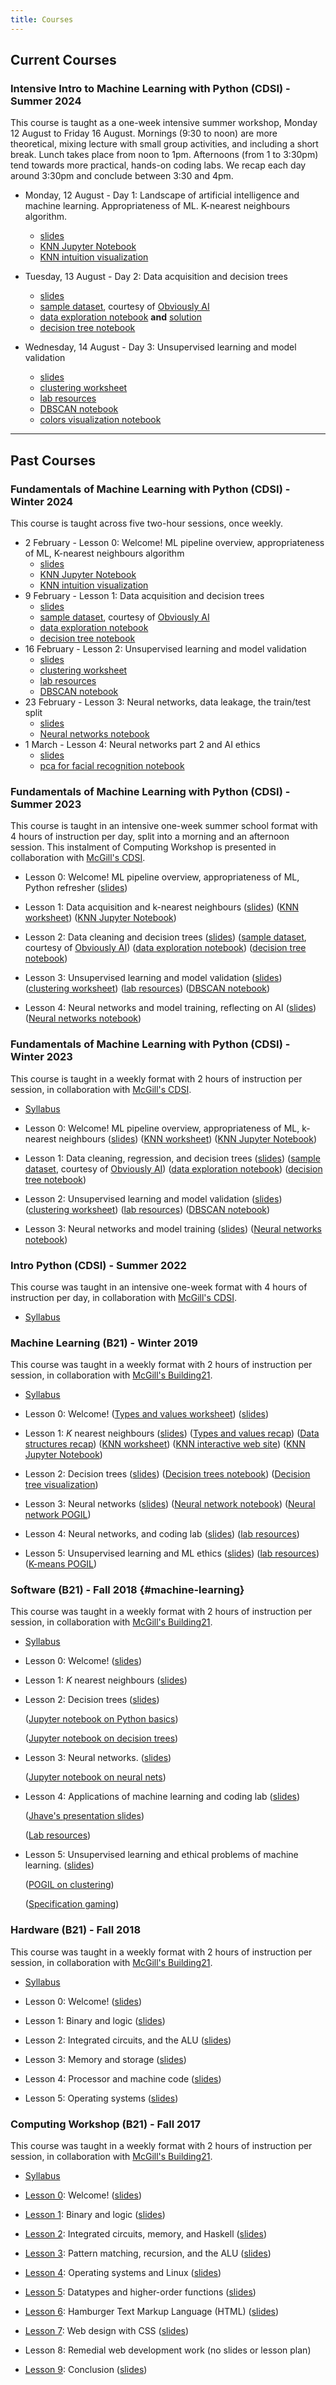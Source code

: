 ```yaml
---
title: Courses
---
```


## Current Courses

### Intensive Intro to Machine Learning with Python (CDSI) - Summer 2024

This course is taught as a one-week intensive summer workshop, Monday 12 August to Friday 16
August. Mornings (9:30 to noon) are more theoretical, mixing lecture with small group activities,
and including a short break.
Lunch takes place from noon to 1pm.
Afternoons (from 1 to 3:30pm) tend towards more practical, hands-on coding labs.
We recap each day around 3:30pm and conclude between 3:30 and 4pm.

* Monday, 12 August - Day 1:
    Landscape of artificial intelligence and machine learning. Appropriateness of ML. K-nearest
    neighbours algorithm.
    - [slides][s24-ml-0-slides]
    - [KNN Jupyter Notebook][s24-ml-0-knn-notebook]
    - [KNN intuition visualization][knn-viz]

* Tuesday, 13 August - Day 2:
    Data acquisition and decision trees
    - [slides][s24-ml-1-slides]
    - [sample dataset][obvs-ai-sample-dataset], courtesy of [Obviously AI][obvs-ai]
    - [data exploration notebook][s24-ml-1-data-notebook]
      **and** [solution][s24-ml-1-data-notebook-annotated]
    - [decision tree notebook][s24-ml-1-dt-notebook]

* Wednesday, 14 August - Day 3:
    Unsupervised learning and model validation
    - [slides][s24-ml-2-slides]
    - [clustering worksheet][s24-ml-2-clustering]
    - [lab resources](/lab.html)
    - [DBSCAN notebook][s24-ml-2-dbscan]
    - [colors visualization notebook][s24-ml-2-colors-viz]

<!--
* Thursday, 15 August - Lesson 3:
    Neural networks, data leakage, the train/test split
    - [slides][w24-ml-3-slides]
    - [Neural networks notebook][w24-ml-3-notebook]
* Friday, 16 August - Lesson 4:
    Neural networks part 2 and AI ethics
    - [slides][w24-ml-4-slides]
    - [pca for facial recognition notebook][w24-ml-4-knn-pca-faces]
-->

[s24-ml-0-knn-notebook]: /lessons/S24-CDSI/ml-0/knn.ipynb
[s24-ml-0-slides]: https://docs.google.com/presentation/d/1HPX_dDdq_tMKsSaqjmvoTqh4r4DxmODASyIzSlKiaOU/edit?usp=drive_link

[s24-ml-1-slides]: https://docs.google.com/presentation/d/1FJwdCfXMwtBRp-3P6YnMg2X5WXXWYmLhU_-b8199FDg/edit?usp=drive_link
[s24-ml-1-data-notebook]: /lessons/S24-CDSI/ml-1/data-exploration.ipynb
[s24-ml-1-data-notebook-annotated]: /lessons/S24-CDSI/ml-1/data-exploration-annotated.ipynb
[s24-ml-1-dt-notebook]: /lessons/S24-CDSI/ml-1/dt-student.ipynb

[s24-ml-2-slides]: https://docs.google.com/presentation/d/1XX91RAjzDHdGk5pNOl_8sxc7d1JE0CnjBUDAfIfCX1Q/edit?usp=drive_link
[s24-ml-2-dbscan]: /lessons/S24-CDSI/ml-2/dbscan.ipynb
[s24-ml-2-clustering]: /lessons/S24-CDSI/ml-2/kmeans.pdf
[s24-ml-2-colors-viz]: /lessons/S24-CDSI/ml-2/colors-visualization-clustering.ipynb

[s24-ml-3-slides]: https://docs.google.com/presentation/d/1t-wC-AFdgYO_NQkr7kXyuUfc3eLTXe8WoRTndhL0azQ/edit?usp=drive_link
[s24-ml-3-notebook]: /lessons/S24-CDSI/ml-3/nn.ipynb

[s24-ml-4-slides]: https://docs.google.com/presentation/d/1toeio1vDHTO1nNIwsRYEBZIKBC7pqt1l8YxwxzgeErY/edit?usp=drive_link
[s24-ml-4-knn-pca-faces]: /lessons/S24-CDSI/ml-4/knn-pca.ipynb

---

## Past Courses

### Fundamentals of Machine Learning with Python (CDSI) - Winter 2024

This course is taught across five two-hour sessions, once weekly.

* 2 February - Lesson 0:
    Welcome! ML pipeline overview, appropriateness of ML, K-nearest neighbours algorithm
    - [slides][w24-ml-0-slides]
    - [KNN Jupyter Notebook][w24-ml-0-knn-notebook]
    - [KNN intuition visualization][knn-viz]
* 9 February - Lesson 1:
    Data acquisition and decision trees
    - [slides][w24-ml-1-slides]
    - [sample dataset][obvs-ai-sample-dataset], courtesy of [Obviously AI][obvs-ai]
    - [data exploration notebook][w24-ml-1-data-notebook]
    - [decision tree notebook][w24-ml-1-dt-notebook]
* 16 February - Lesson 2:
    Unsupervised learning and model validation
    - [slides][w24-ml-2-slides]
    - [clustering worksheet][w24-ml-2-clustering]
    - [lab resources](/lab.html)
    - [DBSCAN notebook][w24-ml-2-dbscan]
* 23 February - Lesson 3:
    Neural networks, data leakage, the train/test split
    - [slides][w24-ml-3-slides]
    - [Neural networks notebook][w24-ml-3-notebook]
* 1 March - Lesson 4:
    Neural networks part 2 and AI ethics
    - [slides][w24-ml-4-slides]
    - [pca for facial recognition notebook][w24-ml-4-knn-pca-faces]

[w24-ml-0-slides]: https://docs.google.com/presentation/d/1_YBxMpK5qZtCZFND7G55yP6unelgpL0FyfBX8PlwfJQ/edit?usp=sharing
[w24-ml-0-knn-notebook]: /lessons/W24-CDSI/ml-0/knn.ipynb

[w24-ml-1-slides]: https://docs.google.com/presentation/d/1UgCkfCaIp2rgXII2ZQ1UPP7lF2z14lBmgU5X1gXyxVA/edit?usp=sharing
[w24-ml-1-data-notebook]: /lessons/W24-CDSI/ml-1/data-exploration.ipynb
[w24-ml-1-dt-notebook]: /lessons/W24-CDSI/ml-1/dt-student.ipynb

[w24-ml-2-slides]: https://docs.google.com/presentation/d/1y_cdKGr153VTM133a6vNB0wqKLH7-GGd6NDdIJn4-VA/edit?usp=sharing
[w24-ml-2-dbscan]: /lessons/W24-CDSI/ml-2/dbscan.ipynb
[w24-ml-2-clustering]: /lessons/W24-CDSI/ml-2/kmeans.pdf

[w24-ml-3-slides]: https://docs.google.com/presentation/d/1XnF8Xnmdk68mSB3wfpl3Tp9TNey8OY0LcOtEK9PBfdA/edit?usp=sharing
[w24-ml-3-notebook]: /lessons/W24-CDSI/ml-3/nn.ipynb

[w24-ml-4-slides]: https://docs.google.com/presentation/d/1cdDnPtY9gjHmrCK9OjGNu26pvNouF37JJSorTh9jj8U/edit?usp=sharing
[w24-ml-4-knn-pca-faces]: /lessons/W24-CDSI/ml-4/knn-pca.ipynb

### Fundamentals of Machine Learning with Python (CDSI) - Summer 2023

This course is taught in an intensive one-week summer school format with 4 hours of instruction per
day, split into a morning and an afternoon session. This instalment of Computing Workshop is
presented in collaboration with [McGill's CDSI][cdsi].

* Lesson 0:
    Welcome! ML pipeline overview, appropriateness of ML, Python refresher
    ([slides][s23-ml-0-slides])

* Lesson 1:
    Data acquisition and k-nearest neighbours
    ([slides][s23-ml-1-slides])
    ([KNN worksheet][s23-ml-1-knn-worksheet])
    ([KNN Jupyter Notebook][s23-ml-1-knn-notebook])

* Lesson 2:
    Data cleaning and decision trees
    ([slides][s23-ml-2-slides])
    ([sample dataset][obvs-ai-sample-dataset],
    courtesy of [Obviously AI][obvs-ai])
    ([data exploration notebook][s23-ml-2-data-notebook])
    ([decision tree notebook][s23-ml-2-dt-notebook])

* Lesson 3:
    Unsupervised learning and model validation
    ([slides][s23-ml-3-slides])
    ([clustering worksheet][s23-ml-3-clustering])
    ([lab resources](/lab.html))
    ([DBSCAN notebook][s23-ml-3-dbscan])

* Lesson 4:
    Neural networks and model training, reflecting on AI
    ([slides][s23-ml-4-slides])
    ([Neural networks notebook][s23-ml-4-notebook])

[s23-ml-0-slides]: https://docs.google.com/presentation/d/1Gdy9yjZ6p7IFjNfyKnRY4gvxi5RgAYOSgXv3E8R-TwI

[s23-ml-1-slides]: https://docs.google.com/presentation/d/1pZPejW2Ud4nPPK4kiieqy4-Qte8xjlS2YTQrksxGX8s
[s23-ml-1-knn-worksheet]: /lessons/W19/ml-1/knn-ws/writeup.pdf
[s23-ml-1-knn-notebook]: /lessons/S23-CDSI/ml-1/knn.ipynb

[s23-ml-2-slides]: https://docs.google.com/presentation/d/1KDO_kvz4zeQi47e_b0Z-mtDJjOs63z3N506-_8M32pQ
[s23-ml-2-data-notebook]: /lessons/S23-CDSI/ml-1/data-exploration.ipynb
[s23-ml-2-dt-notebook]: /lessons/S23-CDSI/ml-1/dt-student.ipynb

[s23-ml-3-slides]: https://docs.google.com/presentation/d/1AlCDZ5rTUVF5YKUOGvxJuGVMitWOCNXkurgKU3I9Ei0
[s23-ml-3-dbscan]: /lessons/S23-CDSI/ml-3/dbscan.ipynb
[s23-ml-3-clustering]: /lessons/W19/ml-5/k-means-ws/writeup.pdf

[s23-ml-4-slides]: https://docs.google.com/presentation/d/1wfD7VVrWRGrfqBVgI0RVHCf45VfIT-_Bcw7SCahaKxc
[s23-ml-4-notebook]: /lessons/S23-CDSI/ml-4/nn-ipynb

### Fundamentals of Machine Learning with Python (CDSI) - Winter 2023

This course is taught in a weekly format with 2 hours of instruction per session, in collaboration
with [McGill's CDSI][cdsi].

* [Syllabus][w23-ml-syllabus]

* Lesson 0:
    Welcome! ML pipeline overview, appropriateness of ML, k-nearest neighbours
    ([slides][w23-ml-0-slides])
    ([KNN worksheet](/lessons/W19/ml-1/knn-ws/writeup.pdf))
    ([KNN Jupyter Notebook](/lessons/W23-CDSI/ml-0/knn.ipynb))

* Lesson 1:
    Data cleaning, regression, and decision trees
    ([slides][w23-ml-1-slides])
    ([sample dataset](https://drive.google.com/file/d/1hQbtKp4yohNfW0elt6JnWsQ2QxuWA60t/view),
    courtesy of [Obviously AI][obvs-ai])
    ([data exploration notebook](/lessons/W23-CDSI/ml-1/data-exploration.ipynb))
    ([decision tree notebook](/lessons/W23-CDSI/ml-1/dt-student.ipynb))

* Lesson 2:
    Unsupervised learning and model validation
    ([slides][w23-ml-2-slides])
    ([clustering worksheet](/lessons/W19/ml-5/k-means-ws/writeup.pdf))
    ([lab resources](/lab.html))
    ([DBSCAN notebook](/lessons/W23-CDSI/ml-2/dbscan.ipynb))

* Lesson 3:
    Neural networks and model training
    ([slides][w23-ml-3-slides])
    ([Neural networks notebook][w23-ml-3-notebook])

[w23-ml-syllabus]: https://docs.google.com/document/d/1uOwCdZqsoqeVLem9ce5wcoQ_pN40cuVUMYafoan3vGo/edit#heading=h.njq1a6zczp57
[w23-ml-0-slides]: https://docs.google.com/presentation/d/1674pRe4jEsQwHvjNp2myhnd5yVE3BKKbibCnutqyJ5U/edit?usp=sharing
[w23-ml-1-slides]: https://docs.google.com/presentation/d/1fAs0po5zK0sbXkCPTFKZaihwFsjprZ0i8mWUH2b5mYc/edit?usp=sharing
[w23-ml-2-slides]: https://docs.google.com/presentation/d/1gR_CY2ccn723Zk7J9FNfCwGWqxNgM4-feejxc_gLV8Q/edit?usp=sharing
[w23-ml-3-slides]: https://docs.google.com/presentation/d/1T13lEf1HaLg761IZD83ZwETgjZKT7bjuXRNNLJixLjk/edit?usp=sharing
[w23-ml-3-notebook]: /lessons/W23-CDSI/ml-3/nn.ipynb

### Intro Python (CDSI) - Summer 2022

This course was taught in an intensive one-week format with 4 hours of instruction per day, in
collaboration with [McGill's CDSI][cdsi].

* [Syllabus](lessons/S22-CDSI/syllabus/syllabus.pdf)

### Machine Learning (B21) - Winter 2019

This course was taught in a weekly format with 2 hours of instruction per session, in collaboration
with [McGill's Building21][b21].

* [Syllabus](lessons/W19/ml-syllabus/ml-syllabus.pdf)

* Lesson 0:
  Welcome!
  ([Types and values worksheet](/lessons/W19/ml-0/types-values-ws/types-values.pdf))
  ([slides](https://docs.google.com/presentation/d/1OeCWPHMiCmeqb4pNvjtBwCj8l-Sp_nD3nDZtQQasEn8/edit?usp=sharing))

* Lesson 1:
  _K_ nearest neighbours
  ([slides](https://docs.google.com/presentation/d/1abKR8gYCag979SVAb_cOKIlORxIOHbSiPmbarPNQsQQ/edit?usp=sharing))
  ([Types and values recap](/lessons/W19/ml-1/co-teaching-act/co-teach1.pdf))
  ([Data structures recap](/lessons/W19/ml-1/co-teaching-act/co-teach2.pdf))
  ([KNN worksheet](/lessons/W19/ml-1/knn-ws/writeup.pdf))
  ([KNN interactive web site](http://vision.stanford.edu/teaching/cs231n-demos/knn/))
  ([KNN Jupyter Notebook](/lessons/W19/ml-1/knn.ipynb))

* Lesson 2:
  Decision trees
  ([slides](https://docs.google.com/presentation/d/1QwolwdwSXFLinDE1L2AJzovx0ClOxEPFbdSpKpV7EZQ/edit?usp=sharing))
  ([Decision trees notebook](/lessons/W19/ml-2/dt.ipynb))
  ([Decision tree visualization](/lessons/W19/ml-2/graphviz/tree.pdf))

* Lesson 3:
  Neural networks
  ([slides](https://docs.google.com/presentation/d/1IBIppvrsLAwGo2z-5Hs51TgCHdCa5lowqvv-v8fWs0A/edit?usp=sharing))
  ([Neural network notebook](/lessons/W19/ml-3/nn-script.ipynb))
  ([Neural network POGIL](/lessons/W19/ml-3/friday-plans/friday-plans.pdf))

* Lesson 4:
  Neural networks, and coding lab
  ([slides](https://docs.google.com/presentation/d/1F7SnBonyo4Y-g0wy4q57ROGxWpGPKU8MUbz_mdCjVFo/edit?usp=sharing))
  ([lab resources](/lab.html))

* Lesson 5:
  Unsupervised learning and ML ethics
  ([slides](https://docs.google.com/presentation/d/1MXyNmFI9Ly35TSt_5TsH7a-Fg6KT70s2qSOYoyggmwE/edit?usp=sharing))
  ([lab resources](/lab.html))
  ([K-means POGIL](/lessons/W19/ml-5/k-means-ws/writeup.pdf))

### Software (B21) - Fall 2018 {#machine-learning}

This course was taught in a weekly format with 2 hours of instruction per session, in collaboration
with [McGill's Building21][b21].

* [Syllabus](lessons/F18/sw-syllabus/sw-syllabus.pdf)

* Lesson 0:
  Welcome!
  ([slides](https://drive.google.com/open?id=1No5DSVTOAfBVyu0Sxi5tdIdtrPMd7U6rsITYQnueK9o))
* Lesson 1:
  _K_ nearest neighbours
  ([slides](https://drive.google.com/open?id=1rn4q62LTCXTlGJCQFFCIpGz9xnwZKi1NGnxTsUezE4g))
* Lesson 2:
  Decision trees
  ([slides](https://drive.google.com/open?id=1KUip52Bvoot7ayMAHcpK3_Pe0SlL8Kar5mECoHIHSGk))

  ([Jupyter notebook on Python basics](lessons/F18/sw-2/python-crash-course-script.ipynb))

  ([Jupyter notebook on decision trees](lessons/F18/sw-2/dt.ipynb))

* Lesson 3:
  Neural networks.
  ([slides](https://docs.google.com/presentation/d/1mjdIchMWsUMWdFBPWetouW9kUKgva0fErlHUi9R4zM8/edit?usp=sharing))

  ([Jupyter notebook on neural nets](lessons/F18/sw-3/nn-script.ipynb))

* Lesson 4:
  Applications of machine learning and coding lab
  ([slides](https://docs.google.com/presentation/d/1nPxfrCoyOjLk6PcI6zP3DEvOpWUSLTci19zRBCewwiI/edit?usp=sharing))

  ([Jhave's presentation slides](lessons/F18/sw-4/jhave-slides.pdf))

  ([Lab resources](/lab.html))

* Lesson 5:
  Unsupervised learning and ethical problems of machine learning.
  ([slides](https://docs.google.com/presentation/d/1dahzC6YTbW-lYf6nqx69S8Pm_TFM64WrwDcaF7Capik/edit?usp=sharing))

  ([POGIL on clustering](lessons/F18/sw-5/k-means-ws/writeup.pdf))

  ([Specification gaming](https://docs.google.com/spreadsheets/u/1/d/e/2PACX-1vRPiprOaC3HsCf5Tuum8bRfzYUiKLRqJmbOoC-32JorNdfyTiRRsR7Ea5eWtvsWzuxo8bjOxCG84dAg/pubhtml))

### Hardware (B21) - Fall 2018

This course was taught in a weekly format with 2 hours of instruction per session, in collaboration
with [McGill's Building21][b21].

* [Syllabus](lessons/F18/hw-syllabus/hw-syllabus.pdf)

* Lesson 0:
  Welcome!
  ([slides](https://docs.google.com/presentation/d/1dfmHvNf-lHQFAkwUlQ92UpAjd7SjuiYi4xnjvChUStQ/edit?usp=sharing))
* Lesson 1:
  Binary and logic
  ([slides](https://docs.google.com/presentation/d/1E7vCu53vvqF00CHJlvQr_GBDaX4kGw33G6_KvxLBG-Y/edit?usp=sharing))
* Lesson 2:
  Integrated circuits, and the ALU
  ([slides](https://docs.google.com/presentation/d/1Wr165Sk7ABxGHdyIMybjO5VV4ZwEIqNUd7d7Pj2NMT4/edit?usp=sharing))
* Lesson 3:
  Memory and storage
  ([slides](https://docs.google.com/presentation/d/1-Y3xV8i5ZOQZRG5Bojbj4fAhGLlr7twlbJNGc-RIMGU/edit?usp=sharing))
* Lesson 4:
  Processor and machine code
  ([slides](https://docs.google.com/presentation/d/144ubTBMUBTgd4rN_nInLVQ-ofp20_tJRE_MkgXgyMrI/edit?usp=sharing))
* Lesson 5: Operating systems
  ([slides](https://docs.google.com/presentation/d/1hehTrS_bif7IcSZ5yxxYBHyq69-VKXZb0oxvZ5OAVkI/edit?usp=sharing))

### Computing Workshop (B21) - Fall 2017

This course was taught in a weekly format with 2 hours of instruction per session, in collaboration
with [McGill's Building21][b21].

* [Syllabus](/lessons/F17/syllabus/syllabus.pdf)

* [Lesson 0](/lessons/F17/0/plan/0-lp.pdf): Welcome! ([slides](/lessons/F17/0/slides.pdf))
* [Lesson 1](/lessons/F17/1/plan/1-lp.pdf): Binary and logic ([slides](/lessons/F17/1/slides.pdf))
* [Lesson 2](/lessons/F17/2/plan/2-lp.pdf): Integrated circuits, memory, and Haskell ([slides](/lessons/F17/2/slides.pdf))
* [Lesson 3](/lessons/F17/3/plan/3-lp.pdf): Pattern matching, recursion, and the ALU ([slides](/lessons/F17/3/slides.pdf))
* [Lesson 4](/lessons/F17/4/plan/4-lp.pdf): Operating systems and Linux ([slides](/lessons/F17/4/slides.pdf))
* [Lesson 5](/lessons/F17/5/plan/5-lp.pdf): Datatypes and higher-order functions ([slides](/lessons/F17/5/slides.pdf))
* [Lesson 6](/lessons/F17/6/plan/6-lp.pdf): Hamburger Text Markup Language (HTML) ([slides](/lessons/F17/6/slides.pdf))
* [Lesson 7](/lessons/F17/7/plan/7-lp.pdf): Web design with CSS ([slides](/lessons/F17/7/slides.pdf))
* Lesson 8: Remedial web development work (no slides or lesson plan)
* [Lesson 9](/lessons/F17/9/plan/9-lp.pdf): Conclusion ([slides](/lessons/F17/9/slides.pdf))

[cdsi]: https://mcgill.ca/cdsi
[b21]: https://building21.ca/
[obvs-ai]: https://www.obviously.ai/post/data-cleaning-in-machine-learning
[obvs-ai-sample-dataset]: https://drive.google.com/file/d/1hQbtKp4yohNfW0elt6JnWsQ2QxuWA60t/view
[knn-viz]: http://vision.stanford.edu/teaching/cs231n-demos/knn/

